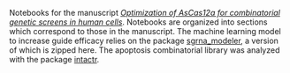 Notebooks for the manuscript [*Optimization of AsCas12a for combinatorial genetic screens in human cells*](https://www.nature.com/articles/s41587-020-0600-6).
Notebooks are organized into sections which correspond to those in the manuscript. The machine learning model 
to increase guide efficacy relies on the package [sgrna_modeler](https://github.com/PeterDeWeirdt/sgrna_modeler), a 
version of which is zipped here. The apoptosis combinatorial library was analyzed with the package 
[intactr](https://github.com/PeterDeWeirdt/intactr).